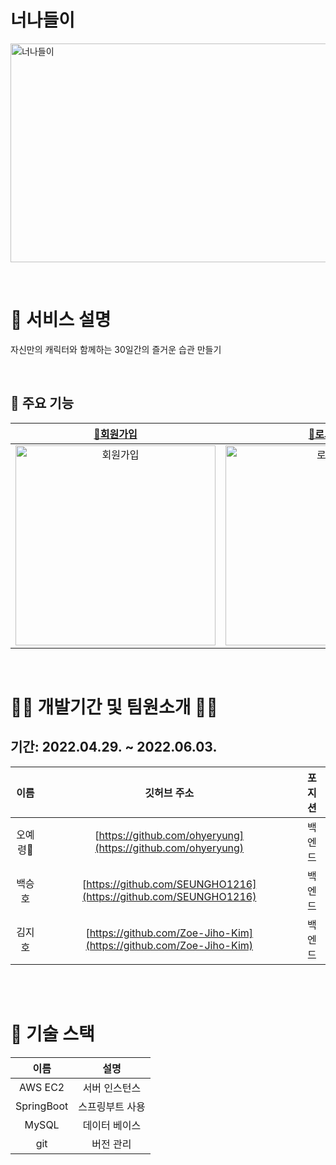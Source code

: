 # 너나들이

<a href="https://neonaduri.com"> <img alt="너나들이" src="https://s3.us-west-2.amazonaws.com/secure.notion-static.com/773840e5-9446-4aaa-9de3-10dc1076107e/Group_772.png?X-Amz-Algorithm=AWS4-HMAC-SHA256&X-Amz-Content-Sha256=UNSIGNED-PAYLOAD&X-Amz-Credential=AKIAT73L2G45EIPT3X45%2F20220528%2Fus-west-2%2Fs3%2Faws4_request&X-Amz-Date=20220528T221442Z&X-Amz-Expires=86400&X-Amz-Signature=dbbbc690e0fae7fcb5905f370aa59cf824e9a6b30659b716f432d7859bca6326&X-Amz-SignedHeaders=host&response-content-disposition=filename%20%3D%22Group%2520772.png%22&x-id=GetObject" width="550" height="350"> </a>

<br>

# 🥨 서비스 설명
<p>
자신만의 캐릭터와 함께하는 30일간의 즐거운 습관 만들기
</p>

<br>

## 📌 주요 기능

|                                                <a href="https://neonaduri.com">🔗회원가입</a>                                                |                                                                                                                                                                                                                                                <a href="https://neonaduri.com">🔗로그인</a>                                                                                                                                                                                                                                                 |                                      <a href="https://neonaduri.com">🔗검색하기</a>                                       |                                                                                                                                                                                                                                              <a href="https://neonaduri.com">🔗계획만들기</a>                                                                                                                                                                                                                                               |                                                                                                                                                                                                                                               <a href="https://neonaduri.com">🔗상세보기</a>                                                                                                                                                                                                                                                |                                                                                                                                                                                                                                                 <a href="https://neonaduri.com">🔗마이페이지</a>                                                                                                                                                                                                                                                  |
|:--------------------------------------------------------------------------------------------------------------------------------------------:|:----------------------------------------------------------------------------------------------------------------------------------------------------------------------------------------------------------------------------------------------------------------------------------------------------------------------------------------------------------------------------------------------------------------------------------------------------------------------------------------------------------------------------------------:|:----------------------------------------------------------------------------------------------------------------------------------------:|:------------------------------------------------------------------------------------------------------------------------------------------------------------------------------------------------------------------------------------------------------------------------------------------------------------------------------------------------------------------------------------------------------------------------------------------------------------------------------------------------------------------------------------------------:|:---------------------------------------------------------------------------------------------------------------------------------------------------------------------------------------------------------------------------------------------------------------------------------------------------------------------------------------------------------------------------------------------------------------------------------------------------------------------------------------------------------------------------------------------------:|:--------------------------------------------------------------------------------------------------------------------------------------------------------------------------------------------------------------------------------------------------------------------------------------------------------------------------------------------------------------------------------------------------------------------------------------------------------------------------------------------------------------------------------------------:|
| <img width="320" alt="회원가입" src="https://s3.us-west-2.amazonaws.com/secure.notion-static.com/89b52c42-9712-44c3-ba30-14dcdeb286b4/signup.gif?X-Amz-Algorithm=AWS4-HMAC-SHA256&X-Amz-Content-Sha256=UNSIGNED-PAYLOAD&X-Amz-Credential=AKIAT73L2G45EIPT3X45%2F20220528%2Fus-west-2%2Fs3%2Faws4_request&X-Amz-Date=20220528T221846Z&X-Amz-Expires=86400&X-Amz-Signature=5699fe8c4e6647df6c3e553e3f2877836cebee61f33d8c05978719f49bd32b87&X-Amz-SignedHeaders=host&response-content-disposition=filename%20%3D%22signup.gif%22&x-id=GetObject"> | <img width="320" alt="로그인" src="https://s3.us-west-2.amazonaws.com/secure.notion-static.com/52cbb474-89c6-4525-9c15-a021a94048a6/login.gif?X-Amz-Algorithm=AWS4-HMAC-SHA256&X-Amz-Content-Sha256=UNSIGNED-PAYLOAD&X-Amz-Credential=AKIAT73L2G45EIPT3X45%2F20220528%2Fus-west-2%2Fs3%2Faws4_request&X-Amz-Date=20220528T222038Z&X-Amz-Expires=86400&X-Amz-Signature=386b00a34fc8cb75ad52a9ca28a0ba719e880cb60438a8078c4040dca00747cb&X-Amz-SignedHeaders=host&response-content-disposition=filename%20%3D%22login.gif%22&x-id=GetObject"> | <img width="320" alt="검색하기" src="https://s3.us-west-2.amazonaws.com/secure.notion-static.com/3f59055a-7dd8-4a61-ba29-add259b88bba/searchplan.gif?X-Amz-Algorithm=AWS4-HMAC-SHA256&X-Amz-Content-Sha256=UNSIGNED-PAYLOAD&X-Amz-Credential=AKIAT73L2G45EIPT3X45%2F20220528%2Fus-west-2%2Fs3%2Faws4_request&X-Amz-Date=20220528T222247Z&X-Amz-Expires=86400&X-Amz-Signature=44ba16cf93027108aa7e68d372458a7e4930b506506babcbdd9a1985911b8674&X-Amz-SignedHeaders=host&response-content-disposition=filename%20%3D%22searchplan.gif%22&x-id=GetObject"> | <img width="320" alt="계획만들기" src="https://s3.us-west-2.amazonaws.com/secure.notion-static.com/a6de1207-f823-46c9-9709-dc971e02ddd9/makeplan.gif?X-Amz-Algorithm=AWS4-HMAC-SHA256&X-Amz-Content-Sha256=UNSIGNED-PAYLOAD&X-Amz-Credential=AKIAT73L2G45EIPT3X45%2F20220528%2Fus-west-2%2Fs3%2Faws4_request&X-Amz-Date=20220528T222327Z&X-Amz-Expires=86400&X-Amz-Signature=141b59dc68f9decc3c094ef38e42a185e1588dc489342aac391211fd5860785c&X-Amz-SignedHeaders=host&response-content-disposition=filename%20%3D%22makeplan.gif%22&x-id=GetObject"> | <img width="320" alt="상세보기" src="https://s3.us-west-2.amazonaws.com/secure.notion-static.com/03365fec-15cf-4874-8bc6-4b1e7f65e435/detailview.gif?X-Amz-Algorithm=AWS4-HMAC-SHA256&X-Amz-Content-Sha256=UNSIGNED-PAYLOAD&X-Amz-Credential=AKIAT73L2G45EIPT3X45%2F20220528%2Fus-west-2%2Fs3%2Faws4_request&X-Amz-Date=20220528T222420Z&X-Amz-Expires=86400&X-Amz-Signature=e1dd866d4360e78f711e01947effe527db8ba14b012d7fbb3aebd5f8d812be1a&X-Amz-SignedHeaders=host&response-content-disposition=filename%20%3D%22detailview.gif%22&x-id=GetObject"> | <img width="320" alt="마이페이지" src="https://s3.us-west-2.amazonaws.com/secure.notion-static.com/8cf54ba1-276b-48c9-aacb-35c10d1faf5c/mypage.gif?X-Amz-Algorithm=AWS4-HMAC-SHA256&X-Amz-Content-Sha256=UNSIGNED-PAYLOAD&X-Amz-Credential=AKIAT73L2G45EIPT3X45%2F20220528%2Fus-west-2%2Fs3%2Faws4_request&X-Amz-Date=20220528T223149Z&X-Amz-Expires=86400&X-Amz-Signature=a5ef72814d9744f3e630b1fbd49af987e897a3260bc5aee5aede66b1e54a2b24&X-Amz-SignedHeaders=host&response-content-disposition=filename%20%3D%22mypage.gif%22&x-id=GetObject"> |

<br>

# 👩‍💻 개발기간 및 팀원소개 👨‍💻
## 기간: 2022.04.29. ~ 2022.06.03.


|  이름   |                           깃허브 주소                            | 포지션 |
|:-----:|:--------------------------------------------------------------: | :----: |
| 오예령🔰 |  [https://github.com/ohyeryung](https://github.com/ohyeryung)  | 백엔드 |
|  백승호  |   [https://github.com/SEUNGHO1216](https://github.com/SEUNGHO1216)    | 백엔드 |
|  김지호  | [https://github.com/Zoe-Jiho-Kim](https://github.com/Zoe-Jiho-Kim) | 백엔드 |

<br>
<br>


# 🔨 기술 스택

|     이름     |        설명        |
|:----------:|:----------------:|
|  AWS EC2   |     서버 인스턴스      |
| SpringBoot |     스프링부트 사용     |
|   MySQL    |     데이터 베이스      |
|    git     |      버전 관리       |